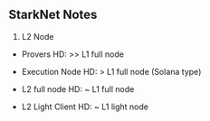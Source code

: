 ## StarkNet Notes

1. L2 Node
 - Provers
   HD: >> L1 full node

 - Execution Node
   HD: > L1 full node (Solana type)

 - L2 full node
   HD: ~ L1 full node
 		
 - L2 Light Client
   HD: ~ L1 light node 
